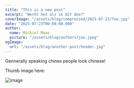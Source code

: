 ```yaml
---
title: "This is a new post"
excerpt: "Werkt het als ik dit doe?"
coverImage: "/assets/blog/compressed/2025-07-23/foo.jpg"
date: "2025-07-23T00:00:00.000"
author:
  name: Michiel Maas
  picture: "/assets/blog/authors/joe.jpeg"
ogImage:
  url: "/assets/blog/another-post/header.jpg"
---
```


Gennerally speaking chines people look chinese!



Thumb image here:

![image](/assets/blog/thumbs/2025-07-23/foo.jpg)